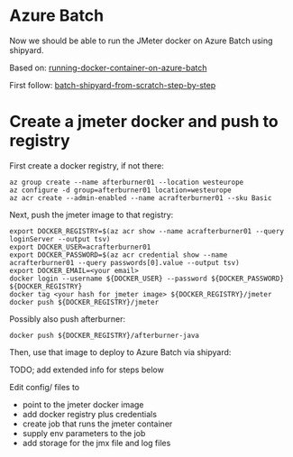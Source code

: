 # Azure Batch

Now we should be able to run the JMeter docker on Azure Batch using shipyard.

Based on: [running-docker-container-on-azure-batch](https://azure.microsoft.com/nl-nl/blog/running-docker-container-on-azure-batch/)

First follow: [batch-shipyard-from-scratch-step-by-step](http://batch-shipyard.readthedocs.io/en/latest/05-batch-shipyard-from-scratch-step-by-step/)

# Create a jmeter docker and push to registry

First create a docker registry, if not there:

    az group create --name afterburner01 --location westeurope
    az configure -d group=afterburner01 location=westeurope
    az acr create --admin-enabled --name acrafterburner01 --sku Basic

Next, push the jmeter image to that registry:
    
    export DOCKER_REGISTRY=$(az acr show --name acrafterburner01 --query loginServer --output tsv)
    export DOCKER_USER=acrafterburner01
    export DOCKER_PASSWORD=$(az acr credential show --name acrafterburner01 --query passwords[0].value --output tsv)
    export DOCKER_EMAIL=<your email>
    docker login --username ${DOCKER_USER} --password ${DOCKER_PASSWORD} ${DOCKER_REGISTRY}
    docker tag <your hash for jmeter image> ${DOCKER_REGISTRY}/jmeter
    docker push ${DOCKER_REGISTRY}/jmeter
    
Possibly also push afterburner:
    
    docker push ${DOCKER_REGISTRY}/afterburner-java

Then, use that image to deploy to Azure Batch via shipyard:

TODO; add extended info for steps below

Edit config/ files to 
* point to the jmeter docker image
* add docker registry plus credentials
* create job that runs the jmeter container
* supply env parameters to the job
* add storage for the jmx file and log files




    
    
